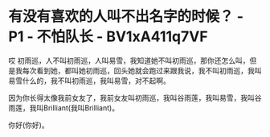 # 有没有喜欢的人叫不出名字的时候？ - P1 - 不怕队长 - BV1xA411q7VF

哎 初雨巡，人不叫初雨巡，人叫易雪，我知道她不叫初雨巡，那你还怎么叫，但是我每次看到她，都叫她初雨巡，回头她就会跑过来跟我说，我不叫初雨巡，我叫易雪什么的，我不叫初雨巡，我叫易雪，对不起啊。

因为你长得太像我前女友了，我前女友叫初雨巡，我叫谷雨莲，我叫易雪，我叫谷雨莲，我叫Brilliant(我叫Brilliant)。

你好(你好)。